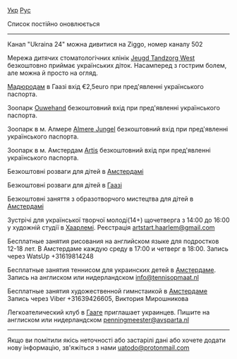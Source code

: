 [Укр](/) [Рус](/ru)

Список постійно оновлюється

---

Канал "Ukraina 24" можна дивитися на Ziggo, номер каналу 502

Мережа дитячих стоматологічних клінік [Jeugd Tandzorg West](https://www.smile-west.com/) безкоштовно приймає українських діток. Насамперед з гострим болем, але можна й просто на огляд.

[Мадюродам](https://www.madurodam.nl/ru) в Гаазі вхід €2,5euro при пред'явленні українського паспорта.

Зоопарк [Ouwehand](https://www.ouwehand.nl/) безкоштовний вхід при пред'явленні українського паспорта.

Зоопарк в м. Алмере [Almere Jungel](https://almerejungle.nl) безкоштовний вхід при пред'явленні українського паспорта. 

Зоопарк в м. Амстердам [Artis](https://www.artis.nl/nl/) безкоштовний вхід при пред'явленні українського паспорта. 

Безкоштовні розваги для дітей в [Амстердамі](https://www.instagram.com/p/CbcQmxYgkbr/?utm_medium=copy_link)

Безкоштовні розваги для дітей в [Гаазі](https://www.facebook.com/2021697194510945/posts/7756351761045431/?d=n)

Безкоштовні заняття з образотворчого мистецтва для дітей в [Амстердамі](https://www.instagram.com/p/Ca5EItGgSV-/?utm_medium=copy_link)

Зустрічі для української творчої молоді(14+) щочетверга з 14:00 до 16:00 у художній студії в [Хаарлемі](https://www.instagram.com/artstart.haarlem/). Реєстрація  <artstart.haarlem@gmail.com>

Бесплатные занятия рисования на английском языке для подростков 12-18 лет. В Амстердаме каждую среду в 17:00 и четверг в 18:00. Запись через WatsUp +31619814248

Бесплатные занятия теннисом для украинских детей в [Амстердаме](https://tennisopmaat.nl). Запись на англиском или нидерландском info@tennisopmaat.nl

Бесплатные занятия художественной гимнстаикой в [Амстердаме](https://rgstudio.nl) Запись через Viber +31639426605, Виктория Мирошникова 

Легкоателический клуб в [Гааге](https://www.avsparta.nl) приглашает украинцев. Пишите на англиском или нидерландском penningmeester@avsparta.nl

---

Якщо ви помітили якісь неточності або застарілі дані або хочете додати нову інформацію, зв'яжіться з нами <uatodo@protonmail.com> 

